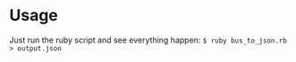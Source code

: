 # Usage
Just run the ruby script and see everything happen:
``$ ruby bus_to_json.rb > output.json``
